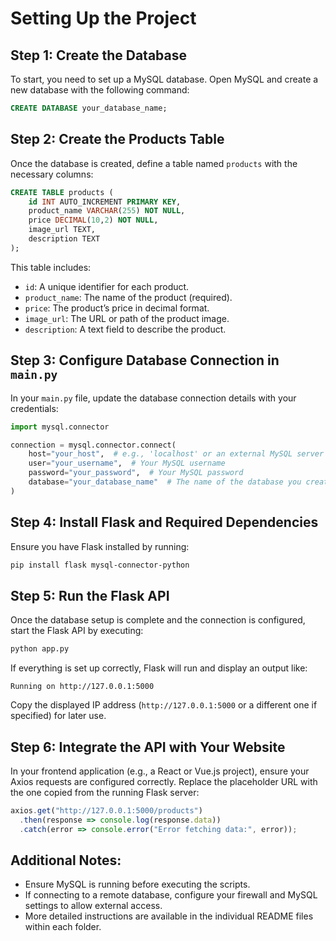 # Setting Up the Project

## Step 1: Create the Database
To start, you need to set up a MySQL database. Open MySQL and create a new database with the following command:

```sql
CREATE DATABASE your_database_name;
```

## Step 2: Create the Products Table
Once the database is created, define a table named `products` with the necessary columns:

```sql
CREATE TABLE products (
    id INT AUTO_INCREMENT PRIMARY KEY,
    product_name VARCHAR(255) NOT NULL,
    price DECIMAL(10,2) NOT NULL,
    image_url TEXT,
    description TEXT
);
```

This table includes:
- `id`: A unique identifier for each product.
- `product_name`: The name of the product (required).
- `price`: The product’s price in decimal format.
- `image_url`: The URL or path of the product image.
- `description`: A text field to describe the product.

## Step 3: Configure Database Connection in `main.py`
In your `main.py` file, update the database connection details with your credentials:

```python
import mysql.connector

connection = mysql.connector.connect(
    host="your_host",  # e.g., 'localhost' or an external MySQL server
    user="your_username",  # Your MySQL username
    password="your_password",  # Your MySQL password
    database="your_database_name"  # The name of the database you created
)
```

## Step 4: Install Flask and Required Dependencies
Ensure you have Flask installed by running:

```bash
pip install flask mysql-connector-python
```

## Step 5: Run the Flask API
Once the database setup is complete and the connection is configured, start the Flask API by executing:

```bash
python app.py
```

If everything is set up correctly, Flask will run and display an output like:

```
Running on http://127.0.0.1:5000
```

Copy the displayed IP address (`http://127.0.0.1:5000` or a different one if specified) for later use.

## Step 6: Integrate the API with Your Website
In your frontend application (e.g., a React or Vue.js project), ensure your Axios requests are configured correctly. Replace the placeholder URL with the one copied from the running Flask server:

```javascript
axios.get("http://127.0.0.1:5000/products")
  .then(response => console.log(response.data))
  .catch(error => console.error("Error fetching data:", error));
```

## Additional Notes:
- Ensure MySQL is running before executing the scripts.
- If connecting to a remote database, configure your firewall and MySQL settings to allow external access.
- More detailed instructions are available in the individual README files within each folder.


